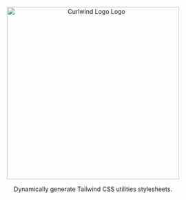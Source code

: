 <p align="center"><a href="https://curlwind.com" target="_blank"><img src="https://cd.curlwind.com/logo-dark.svg" width="400" alt="Curlwind Logo Logo"></a></p>

<p align="center">
Dynamically generate Tailwind CSS utilities stylesheets. 
</p>
